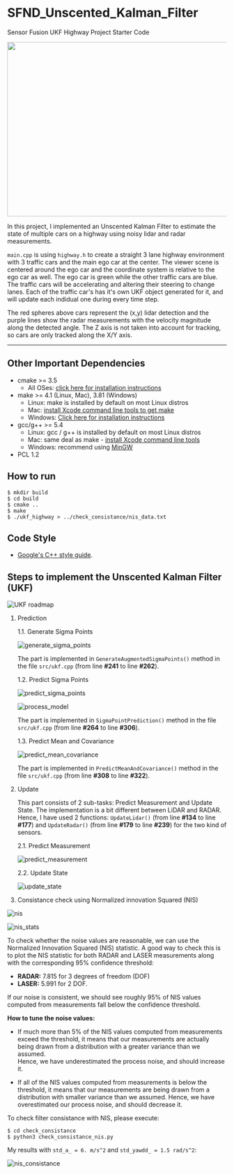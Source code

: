 # SFND_Unscented_Kalman_Filter
Sensor Fusion UKF Highway Project Starter Code

<img src="media/ukf_highway_tracked.gif" width="700" height="400" />

In this project, I implemented an Unscented Kalman Filter to estimate the state of multiple cars on a highway using noisy lidar and radar measurements. 

`main.cpp` is using `highway.h` to create a straight 3 lane highway environment with 3 traffic cars and the main ego car at the center. 
The viewer scene is centered around the ego car and the coordinate system is relative to the ego car as well. The ego car is green while the 
other traffic cars are blue. The traffic cars will be accelerating and altering their steering to change lanes. Each of the traffic car's has
it's own UKF object generated for it, and will update each indidual one during every time step. 

The red spheres above cars represent the (x,y) lidar detection and the purple lines show the radar measurements with the velocity magnitude along the detected angle. The Z axis is not taken into account for tracking, so cars are only tracked along the X/Y axis.

---

## Other Important Dependencies
* cmake >= 3.5
  * All OSes: [click here for installation instructions](https://cmake.org/install/)
* make >= 4.1 (Linux, Mac), 3.81 (Windows)
  * Linux: make is installed by default on most Linux distros
  * Mac: [install Xcode command line tools to get make](https://developer.apple.com/xcode/features/)
  * Windows: [Click here for installation instructions](http://gnuwin32.sourceforge.net/packages/make.htm)
* gcc/g++ >= 5.4
  * Linux: gcc / g++ is installed by default on most Linux distros
  * Mac: same deal as make - [install Xcode command line tools](https://developer.apple.com/xcode/features/)
  * Windows: recommend using [MinGW](http://www.mingw.org/)
 * PCL 1.2


## How to run

```shell
$ mkdir build
$ cd build
$ cmake ..
$ make
$ ./ukf_highway > ../check_consistance/nis_data.txt
```


## Code Style

- [Google's C++ style guide](https://google.github.io/styleguide/cppguide.html).

## Steps to implement the Unscented Kalman Filter (UKF)

![UKF roadmap](./docs/ukf_roadmap.png)

1. Prediction

    1.1. Generate Sigma Points

    ![generate_sigma_points](./docs/generate_sigma_points.png)

    The part is implemented in `GenerateAugmentedSigmaPoints()` method in the file `src/ukf.cpp` (from line **#241** to line **#262**).


    1.2. Predict Sigma Points

    ![predict_sigma_points](./docs/predict_sigma_points.png)

    ![process_model](./docs/process_model.png)

    The part is implemented in `SigmaPointPrediction()` method in the file `src/ukf.cpp` (from line **#264** to line **#306**).

    1.3. Predict Mean and Covariance

    ![predict_mean_covariance](./docs/predict_mean_covariance.png)

    The part is implemented in `PredictMeanAndCovariance()` method in the file `src/ukf.cpp` (from line **#308** to line **#322**).

2. Update

    This part consists of 2 sub-tasks: Predict Measurement and Update State.
    The implementation is a bit different between LiDAR and RADAR. Hence, I have used 2 functions: `UpdateLidar()` (from line **#134** to line **#177**) and `UpdateRadar()` (from line **#179** to line **#239**) for the two kind of sensors.

    2.1. Predict Measurement

    ![predict_measurement](./docs/predict_measurement.png)

    

    2.2. Update State

    ![update_state](./docs/update_state.png)

3. Consistance check using Normalized innovation Squared (NIS)

  ![nis](./docs/nis.png)

  ![nis_stats](./docs/nis_stats.png)

  To check whether the noise values are reasonable, we can use the Normalized Innovation Squared (NIS) statistic.
  A good way to check this is to plot the NIS statistic for both RADAR and LASER measurements along with the corresponding 95% confidence threshold:
  - **RADAR:** 7.815 for 3 degrees of freedom (DOF)
  - **LASER:** 5.991 for 2 DOF.  
  
  If our noise is consistent, we should see roughly 95% of NIS values computed from measurements fall below the confidence threshold.

  **How to tune the noise values:**

  - If much more than 5% of the NIS values computed from measurements exceed the threshold, it means that our measurements are actually being drawn from a distribution with a greater variance than we assumed.  
  Hence, we have underestimated the process noise, and should increase it.  

  - If all of the NIS values computed from measurements is below the threshold, it means that our measurements are being drawn from a distribution with smaller variance than we assumed.  Hence, we have overestimated our process noise, and should decrease it.


  To check filter consistance with NIS, please execute:

  ```shell
  $ cd check_consistance
  $ python3 check_consistance_nis.py
  ```

  My results with `std_a_ = 6. m/s^2` and `std_yawdd_ = 1.5 rad/s^2`:

  ![nis_consistance](./check_consistance/nis_check_consistance.png)
